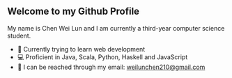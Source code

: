 ## Welcome to my Github Profile

My name is Chen Wei Lun and I am currently a third-year computer science student.

- 📖 Currently trying to learn web development
- 💻 Proficient in Java, Scala, Python, Haskell and JavaScript
- 📧 I can be reached through my email: weilunchen210@gmail.com

